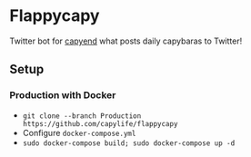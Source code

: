 # Flappycapy
Twitter bot for [capyend](https://github.com/capylife/capyend) what posts daily capybaras to Twitter!

## Setup
### Production with Docker
- `git clone --branch Production https://github.com/capylife/flappycapy`
- Configure `docker-compose.yml`
- `sudo docker-compose build; sudo docker-compose up -d`
